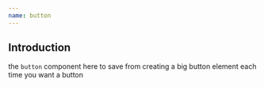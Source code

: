 ```yaml
---
name: button
---
```


## Introduction
the `button` component here to save from creating a big button element each time you want a button  